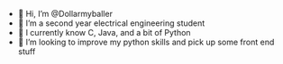 - 👋 Hi, I’m @Dollarmyballer
- 👀 I’m a second year electrical engineering student
- 🌱 I currently know C, Java, and a bit of Python
- 💞️ I’m looking to improve my python skills and pick up some front end stuff

<!---
Dollarmyballer/Dollarmyballer is a ✨ special ✨ repository because its `README.md` (this file) appears on your GitHub profile.
You can click the Preview link to take a look at your changes.
--->
